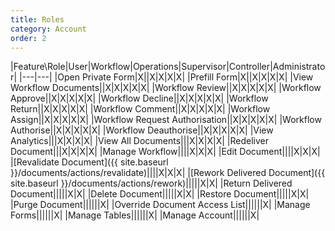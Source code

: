 ```yaml
---
title: Roles
category: Account
order: 2
---
```


|Feature\Role|User|Workflow|Operations|Supervisor|Controller|Administrator|
|---|---|
|Open Private Form|X||X|X|X|X|
|Prefill Form|X||X|X|X|X|
|View Workflow Documents||X|X|X|X|X|
|Workflow Review||X|X|X|X|X|
|Workflow Approve||X|X|X|X|X|
|Workflow Decline||X|X|X|X|X|
|Workflow Return||X|X|X|X|X|
|Workflow Comment||X|X|X|X|X|
|Workflow Assign||X|X|X|X|X|
|Workflow Request Authorisation||X|X|X|X|X|
|Workflow Authorise||X|X|X|X|X|
|Workflow Deauthorise||X|X|X|X|X|
|View Analytics|||X|X|X|X|
|View All Documents|||X|X|X|X|
|Redeliver Document|||X|X|X|X|
|Manage Workflow||||X|X|X|
|Edit Document||||X|X|X|
|[Revalidate Document]({{ site.baseurl }}/documents/actions/revalidate)||||X|X|X|
|[Rework Delivered Document]({{ site.baseurl }}/documents/actions/rework)|||||X|X|
|Return Delivered Document|||||X|X|
|Delete Document|||||X|X|
|Restore Document|||||X|X|
|Purge Document||||||X|
|Override Document Access List||||||X|
|Manage Forms||||||X|
|Manage Tables||||||X|
|Manage Account||||||X|